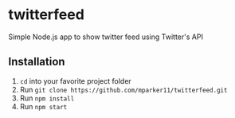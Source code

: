 # twitterfeed
Simple Node.js app to show twitter feed using Twitter's API

## Installation

1. `cd` into your favorite project folder
2. Run `git clone https://github.com/mparker11/twitterfeed.git`
3. Run `npm install`
4. Run `npm start`
